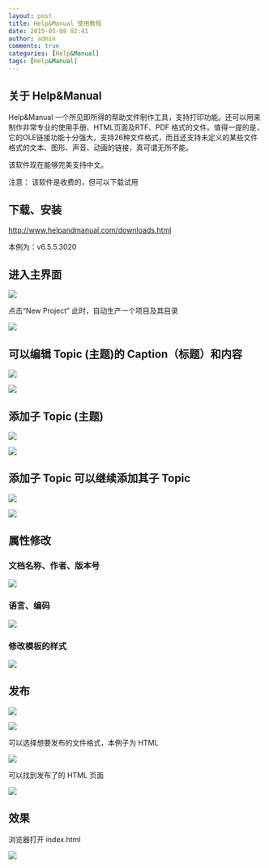 ```yaml
---
layout: post
title: Help&Manual 使用教程
date: 2015-05-08 02:41
author: admin
comments: true
categories: [Help&Manual]
tags: [Help&Manual]
---
```


## 关于 Help&Manual

Help&Manual 一个所见即所得的帮助文件制作工具，支持打印功能。还可以用来制作非常专业的使用手册、HTML页面及RTF、PDF 格式的文件。值得一提的是，它的OLE链接功能十分强大，支持26种文件格式，而且还支持未定义的某些文件格式的文本、图形、声音、动画的链接，真可谓无所不能。

该软件现在能够完美支持中文。

注意： 该软件是收费的，但可以下载试用

<!-- more -->


## 下载、安装

<http://www.helpandmanual.com/downloads.html>

本例为：v6.5.5.3020

## 进入主界面

![](<http://d.picphotos.baidu.com/album/s%3D550%3Bq%3D90%3Bc%3Dxiangce%2C100%2C100/sign=ea08daf8cc177f3e1434fc0840f44afa/a686c9177f3e6709f2fd0db13ec79f3df9dc55fa.jpg?referer=efc74884e3cd7b89b07b0eb39398&x=.jpg>)

点击“New Project”
此时，自动生产一个项目及其目录
  
![](<http://a.picphotos.baidu.com/album/s%3D550%3Bq%3D90%3Bc%3Dxiangce%2C100%2C100/sign=088e586190cad1c8d4bbfc224f051634/241f95cad1c8a786f1d702406209c93d71cf50fa.jpg?referer=31e4d666922bd4071bd0e7cd9098&x=.jpg>)

## 可以编辑 Topic (主题)的 Caption（标题）和内容

![](<http://e.picphotos.baidu.com/album/s%3D550%3Bq%3D90%3Bc%3Dxiangce%2C100%2C100/sign=9c0c80614434970a4373102aa5f1a0f5/fc1f4134970a304e11c0e8b4d4c8a786c8175c99.jpg?referer=0d04cb835766d016270eaa189c77&x=.jpg>)

![](<http://b.picphotos.baidu.com/album/s%3D550%3Bq%3D90%3Bc%3Dxiangce%2C100%2C100/sign=84322ca484cb39dbc5c06753e02d7819/50da81cb39dbb6fd0b90ad680c24ab18962b37b0.jpg?referer=dbd0b2821b178a82972b4b90716f&x=.jpg>)

## 添加子 Topic (主题)
  
![](<http://d.picphotos.baidu.com/album/s%3D550%3Bq%3D90%3Bc%3Dxiangce%2C100%2C100/sign=b3f8624eec24b899da3c793d5e3d6ca8/1e30e924b899a901d7c8137818950a7b0308f5fb.jpg?referer=4c0a06b50f46f21f90236a633399&x=.jpg>)
 
![](<http://g.picphotos.baidu.com/album/s%3D550%3Bq%3D90%3Bc%3Dxiangce%2C100%2C100/sign=fc7eb06f778b4710ca2ffdc9f3f5b2c0/cc11728b4710b9128e23beb0c6fdfc0393452299.jpg?referer=eb94ac6d76f082027485a50f8e77&x=.jpg>)

## 添加子 Topic 可以继续添加其子 Topic
 
![](<http://f.picphotos.baidu.com/album/s%3D550%3Bq%3D90%3Bc%3Dxiangce%2C100%2C100/sign=cec696bab24543a9f11bfac92e2cfbbf/eac4b74543a98226b22363698f82b9014b90eb9a.jpg?referer=062b77af67d9f2d3790610df5578&x=.jpg>)

![](<http://g.picphotos.baidu.com/album/s%3D550%3Bq%3D90%3Bc%3Dxiangce%2C100%2C100/sign=c4d88cad522c11dfdad1bf26531c13ed/f3d3572c11dfa9ec2c121d5967d0f703918fc144.jpg?referer=f70ea787d22a60590b07d42a2f5a&x=.jpg>)

## 属性修改
 
### 文档名称、作者、版本号

![](<http://b.picphotos.baidu.com/album/s%3D550%3Bq%3D90%3Bc%3Dxiangce%2C100%2C100/sign=b1585b53d12a283447a6360e6b8eb8d7/242dd42a2834349bd23a25cbccea15ce36d3be44.jpg?referer=72cd02a7881001e9172b213ffa5a&x=.jpg>)

### 语言、编码

![](<http://f.picphotos.baidu.com/album/s%3D550%3Bq%3D90%3Bc%3Dxiangce%2C100%2C100/sign=6bc0478d3f87e9504617f3692003227e/3bf33a87e950352a1b9c6d465643fbf2b3118bfb.jpg?referer=64f8e62e4ac2d562ab1fe4ddf599&x=.jpg>)

### 修改模板的样式

![](<http://b.picphotos.baidu.com/album/s%3D550%3Bq%3D90%3Bc%3Dxiangce%2C100%2C100/sign=b389d860add3fd1f3209a23f00755422/a71ea8d3fd1f4134a6084e30201f95cad1c85e44.jpg?referer=60d8ffb53cdbb6fd7c4cd0169a5a&x=.jpg>)

## 发布

![](<http://b.picphotos.baidu.com/album/s%3D550%3Bq%3D90%3Bc%3Dxiangce%2C100%2C100/sign=ecdf996f95ef76c6d4d2fb2ead2d8cc7/e61190ef76c6a7efc719e368f8faaf51f3de6644.jpg?referer=8b89d860add3fd1f6f1e970ac25a&x=.jpg>)
 
![](<http://c.picphotos.baidu.com/album/s%3D550%3Bq%3D90%3Bc%3Dxiangce%2C100%2C100/sign=ba252c43239759ee4e5060ce82c0322b/503d269759ee3d6de724cf8546166d224e4ade9a.jpg?referer=a7114badd039b60014d93b871a78&x=.jpg>)
 
可以选择想要发布的文件格式，本例子为 HTML

![](<http://f.picphotos.baidu.com/album/s%3D550%3Bq%3D90%3Bc%3Dxiangce%2C100%2C100/sign=fc29447f243fb80e08d161d206ea5e13/3801213fb80e7beca9274baf2a2eb9389a506bfb.jpg?referer=ab8eef26d409b3deb2a8d058d599&x=.jpg>)

可以找到发布了的 HTML 页面

![](<http://h.picphotos.baidu.com/album/s%3D550%3Bq%3D90%3Bc%3Dxiangce%2C100%2C100/sign=b9a5a7ca4fed2e73f8e98629b73ad0b6/dbb44aed2e738bd43cc3fa7fa48b87d6267ff99a.jpg?referer=da24cf8546166d22616021a44778&x=.jpg>)

## 效果

浏览器打开 index.html

![](<http://c.picphotos.baidu.com/album/s%3D550%3Bq%3D90%3Bc%3Dxiangce%2C100%2C100/sign=ce2caab47ecb0a4681228b3c5b588719/d6ca7bcb0a46f21f7cd6161df3246b600d33ae9a.jpg?referer=a7e771a9942397dd8f6eac340a78&x=.jpg>)


 


 
 

 
